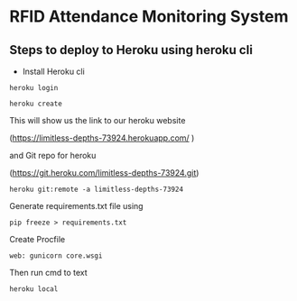 # RFID Attendance Monitoring System


## Steps to deploy to Heroku using heroku cli

* Install Heroku cli

``` 
heroku login 
```

```
heroku create
```
This will show us the link to our heroku website 

(https://limitless-depths-73924.herokuapp.com/ )


and Git repo for heroku 

(https://git.heroku.com/limitless-depths-73924.git)

```
heroku git:remote -a limitless-depths-73924
```

Generate requirements.txt file using
```
pip freeze > requirements.txt
```
Create Procfile 

``` web: gunicorn core.wsgi ```


Then run cmd to text
```
heroku local
```